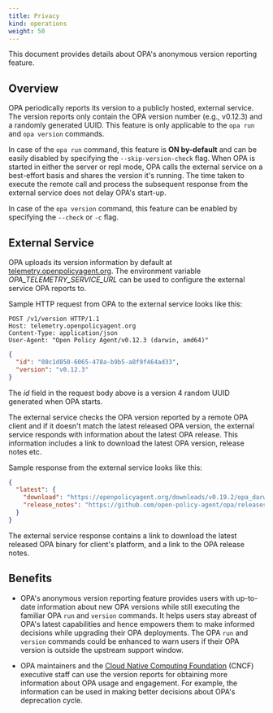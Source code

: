 ```yaml
---
title: Privacy
kind: operations
weight: 50
---
```


This document provides details about OPA's anonymous version reporting feature.

## Overview

OPA periodically reports its version to a publicly hosted, external service. The version reports only contain the OPA
version number (e.g., v0.12.3) and a randomly generated UUID. This feature is only applicable to the `opa run` and
`opa version` commands.

In case of the `opa run` command, this feature is **ON by-default** and can be easily disabled by specifying
the `--skip-version-check` flag. When OPA is started in either the server or repl mode, OPA calls the external service
on a best-effort basis and shares the version it's running. The time taken to execute the remote call and process the
subsequent response from the external service does not delay OPA's start-up.

In case of the `opa version` command, this feature can be enabled by specifying the `--check` or `-c` flag.

## External Service

OPA uploads its version information by default at [telemetry.openpolicyagent.org](https://telemetry.openpolicyagent.org).
The environment variable *OPA_TELEMETRY_SERVICE_URL* can be used to configure the external service OPA reports to.

Sample HTTP request from OPA to the external service looks like this:

```http
POST /v1/version HTTP/1.1
Host: telemetry.openpolicyagent.org
Content-Type: application/json
User-Agent: "Open Policy Agent/v0.12.3 (darwin, amd64)"
```

```json
{
  "id": "08c1d850-6065-478a-b9b5-a8f9f464ad33",
  "version": "v0.12.3"
}
```

The *id* field in the request body above is a version 4 random UUID generated when OPA starts.

The external service checks the OPA version reported by a remote OPA client and if it doesn't match the latest
released OPA version, the external service responds with information about the latest OPA release. This information includes
a link to download the latest OPA version, release notes etc.

Sample response from the external service looks like this:

```json
{
  "latest": {
    "download": "https://openpolicyagent.org/downloads/v0.19.2/opa_darwin_amd64",
    "release_notes": "https://github.com/open-policy-agent/opa/releases/tag/v0.19.2"
  }
}
```

The external service response contains a link to download the latest released OPA binary for client's platform, and a link
to the OPA release notes.

## Benefits

* OPA's anonymous version reporting feature provides users with up-to-date information about new OPA versions while
still executing the familiar OPA `run` and `version` commands. It helps users stay abreast of OPA's latest capabilities
and hence empowers them to make informed decisions while upgrading their OPA deployments. The OPA `run` and `version`
commands could be enhanced to warn users if their OPA version is outside the upstream support window.

* OPA maintainers and the [Cloud Native Computing Foundation](https://cncf.io) (CNCF) executive staff can use the version
reports for obtaining more information about OPA usage and engagement. For example, the information can be used in making better
decisions about OPA's deprecation cycle.
